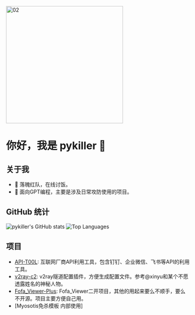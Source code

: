<img width="320" alt="02" src="https://github.com/user-attachments/assets/21f483bb-0efa-454c-b289-e108a8f7b5e2" />


# 你好，我是 pykiller 👋

## 关于我

- 🔭 落魄红队，在线讨饭。
- 🌱 面向GPT编程，主要是涉及日常攻防使用的项目。



## GitHub 统计

![pykiller's GitHub stats](https://github-readme-stats.vercel.app/api?username=pykiller&show_icons=true&theme=radical) ![Top Languages](https://github-readme-stats.vercel.app/api/top-langs/?username=pykiller&layout=compact&theme=radical)

## 项目

- [API-T00L](https://github.com/pykiller/API-T00L): 互联网厂商API利用工具，包含钉钉、企业微信、飞书等API的利用工具。
- [v2ray-c2](https://github.com/pykiller/v2ray-c2): v2ray隧道配置插件，方便生成配置文件。参考@xinyu和某个不愿透露姓名的神秘人物。
- [Fofa_Viewer-Plus](https://github.com/pykiller/Fofa_Viewer-Plus): Fofa_Viewer二开项目，其他的用起来要么不顺手，要么不开源。项目主要方便自己用。
- [Myosotis免杀模板 内部使用]

